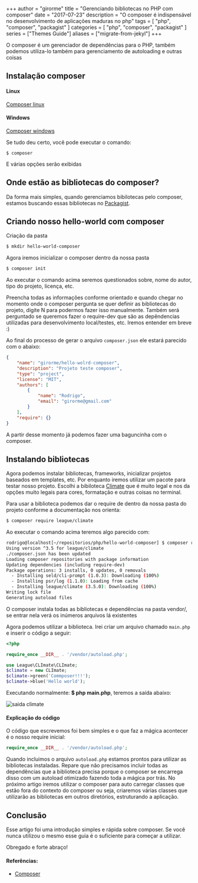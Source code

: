 +++
author = "girorme"
title = "Gerenciando bibliotecas no PHP com composer"
date = "2017-07-23"
description = "O composer é indispensável no desenvolvimento de aplicações maduras no php"
tags = [
    "php",
    "composer",
    "packagist"
]
categories = [
    "php",
    "composer",
    "packagist"
]
series = ["Themes Guide"]
aliases = ["migrate-from-jekyl"]
+++

O composer é um gerenciador de dependências para o PHP, também podemos utiliza-lo também para gerenciamento de autoloading e outras coisas

## Instalação composer

#### Linux
[Composer linux](https://getcomposer.org/doc/00-intro.md#installation-linux-unix-macos)

#### Windows
[Composer windows](https://getcomposer.org/doc/00-intro.md#installation-windows)


Se tudo deu certo, você pode executar o comando:

```text
$ composer
```

E várias opções serão exibidas

Onde estão as bibliotecas do composer?
--

Da forma mais simples, quando gerenciamos bibilotecas pelo composer, estamos buscando essas bibliotecas no [Packagist](https://packagist.org/).



Criando nosso hello-world com composer
--

Criação da pasta

```bash
$ mkdir hello-world-composer
```

 Agora iremos inicializar o composer dentro da nossa pasta

```bash
$ composer init
```

Ao executar o comando acima seremos questionados sobre, nome do autor, tipo do projeto, licença, etc.

Preencha todas as informações conforme orientado e quando chegar no momento onde o composer pergunta se quer definir as bibliotecas do projeto, digite N para podermos fazer isso manualmente. Também será perguntado se queremos fazer o require-dev que são as depêndencias utilizadas para desenvolvimento local/testes, etc. Iremos entender em breve :)

Ao final do processo de gerar o arquivo `composer.json` ele estará parecido com o abaixo:

```json
{
    "name": "girorme/hello-wolrd-composer",
    "description": "Projeto teste composer",
    "type": "project",
    "license": "MIT",
    "authors": [
        {
            "name": "Rodrigo",
            "email": "girorme@gmail.com"
        }
    ],
    "require": {}
}

```

A partir desse momento já podemos fazer uma baguncinha com o composer.

Instalando bibliotecas
--

Agora podemos instalar bibliotecas, frameworks, inicializar projetos baseados em templates, etc.
Por enquanto iremos utilizar um pacote para testar nosso projeto. Escolhi a bibiloteca [Climate](https://github.com/thephpleague/climate) que é muito legal e nos da opções muito legais para cores, formatação e outras coisas no terminal.

Para usar a biblioteca podemos dar o require de dentro da nossa pasta do projeto conforme a documentação nos orienta:

```bash
$ composer require league/climate
```

Ao executar o comando acima teremos algo parecido com:

```bash
rodrigo@localhost[~/repositorios/php/hello-world-composer] $ composer require league/climate
Using version ^3.5 for league/climate
./composer.json has been updated
Loading composer repositories with package information
Updating dependencies (including require-dev)
Package operations: 3 installs, 0 updates, 0 removals
  - Installing seld/cli-prompt (1.0.3): Downloading (100%)         
  - Installing psr/log (1.1.0): Loading from cache
  - Installing league/climate (3.5.0): Downloading (100%)         
Writing lock file
Generating autoload files
```

O composer instala todas as bibliotecas e dependências na pasta vendor/, se entrar nela verá os inúmeros arquivos lá existentes


Agora podemos utilizar a biblioteca. Irei criar um arquivo chamado `main.php` e inserir o código a seguir:

```php
<?php

require_once __DIR__ . '/vendor/autoload.php';

use League\CLImate\CLImate;
$climate = new CLImate;
$climate->green('Commposer!!!');
$climate->blue('Hello world');
```

Executando normalmente: **$ php main.php**, teremos a saída abaixo:

![saida climate](https://i.ibb.co/pjZtSmh/print-climate.png)


#### Explicação do código

O código que escrevemos foi bem simples e o que faz a mágica acontecer é o nosso require inicial:

```php
require_once __DIR__ . '/vendor/autoload.php';
```

Quando incluimos o arquivo `autoload.php` estamos prontos para utilizar as bibliotecas instaladas. Repare que não precisamos incluir todas as dependências que a biblioteca precisa porque o composer se encarrega disso com um autoload otimizado fazendo toda a mágica por trás. No próximo artigo iremos utilizar o composer para auto carregar classes que estão fora do contexto do composer ou seja, criaremos várias classes que utilizarão as bibliotecas em outros diretórios, estruturando a aplicação.



Conclusão
--

Esse artigo foi uma introdução simples e rápida sobre composer. Se você nunca utilizou o mesmo esse guia é o suficiente para começar a utilizar.

Obregado e forte abraço!


#### Referências:

- [Composer](https://getcomposer.org/)